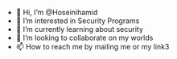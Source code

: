 - 👋 Hi, I’m @Hoseinihamid
- 👀 I’m interested in Security Programs
- 🌱 I’m currently learning about security
- 💞️ I’m looking to collaborate on my worlds 
- 📫 How to reach me by mailing me or my link3                                                                                                                        
   
<!---
Hoseinihamid/Hoseinihamid is a ✨ special ✨ repository because its `README.md` (this file) appears on your GitHub profile.
You can click the Preview link to take a look at your changes.
--->
